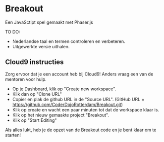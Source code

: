 # Breakout

Een JavaSctipt spel gemaakt met Phaser.js

TO DO:

* Nederlandse taal en termen controleren en verbeteren.
* Uitgewerkte versie uithalen.

## Cloud9 instructies

Zorg ervoor dat je een account heb bij Cloud9! Anders vraag een van de mentoren voor hulp.

* Op je Dashboard, klik op "Create new workspace".
* Klik dan op "Clone URL"
* Copier en plak de github URL in de "Source URL". (GitHub URL = https://github.com/CoderDojoRotterdam/Breakout.git)
* Klik op create en wacht een paar minuten tot dat de workspace klaar is.
* Klik op het nieuw gemaakte project "Breakout".
* Klik op "Start Editing"

Als alles lukt, heb je de opzet van de Breakout code en je bent klaar om te starten!